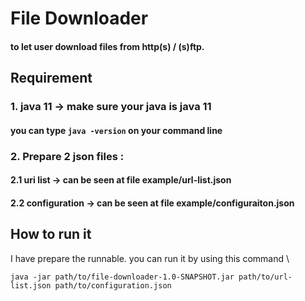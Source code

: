 # File Downloader
#### to let user download files from http(s) / (s)ftp. 
                                                     
## Requirement
### 1. java 11 -> make sure your java is java 11
#### you can type `java -version` on your command line


### 2. Prepare 2 json files :
#### 2.1 uri list -> can be seen at file example/url-list.json
#### 2.2 configuration -> can be seen at file example/configuraiton.json

## How to run it
I have prepare the runnable. you can run it by using this command \
```
java -jar path/to/file-downloader-1.0-SNAPSHOT.jar path/to/url-list.json path/to/configuration.json
```